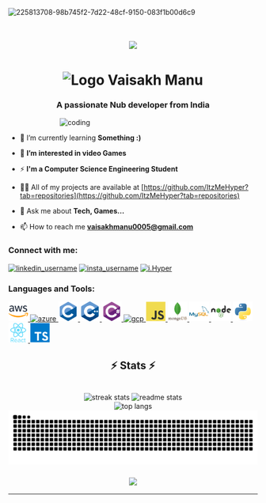 ![225813708-98b745f2-7d22-48cf-9150-083f1b00d6c9](https://github.com/ItzMeHyper/ItzMeHyper/assets/133499771/4a217ea1-99e6-4f4f-be3a-677d5d90c645)
<!--<h1 align="center">Hi 👋, I'm @ItzMeHyper</h1> -->
<h1 align="center">
    <img src="https://readme-typing-svg.herokuapp.com/?font=Righteous&size=35&center=true&vCenter=true&width=500&height=70&duration=4000&lines=Hi+There!+👋;+I'm+Vaisakh+Manu!;+ItzMeHyper!;" />
</h1>
<h1 align="center"> <img src="https://media.licdn.com/dms/image/v2/D4E03AQHWxWR4bW1rSA/profile-displayphoto-shrink_800_800/profile-displayphoto-shrink_800_800/0/1712323892062?e=1729123200&v=beta&t=_AHPhepGPWF6RDjkoR8WDOuOMsyx34hEEDDMegp0zsM" alt="Logo" class="logo" height="40" width="40" > Vaisakh Manu</h1>
<h3 align="center">A passionate Nub developer from India</h3>
<img align="right" alt="coding" width="400" src="https://camo.githubusercontent.com/91f761cf0b31ba15ac04224f132e49a063ee6163ded1a0539a263d8afca8e744/68747470733a2f2f696d6167652e6962622e636f2f6a456b6364642f66726f6e745f656e645f646576656c6f706572735f6f70656e696e67735f312e676966"

<p align="left"> <a href="https://twitter.com/" target="blank"><img src="https://img.shields.io/twitter/follow/?logo=twitter&style=for-the-badge" alt="" /></a> </p>

- 🌱 I’m currently learning **Something :)**

- 👀 **I’m interested in video Games**

- ⚡ **I'm a Computer Science Engineering Student**

- 👨‍💻 All of my projects are available at [https://github.com/ItzMeHyper?tab=repositories](https://github.com/ItzMeHyper?tab=repositories)

- 💬 Ask me about **Tech, Games...**

- 📫 How to reach me **vaisakhmanu0005@gmail.com**

<h3 align="left">Connect with me:</h3>
<p align="left">
<a href="https://linkedin.com/in" target="blank"><img align="center" src="https://raw.githubusercontent.com/rahuldkjain/github-profile-readme-generator/master/src/images/icons/Social/linked-in-alt.svg" alt="linkedin_username" height="30" width="40" /></a>
<a href="https://instagram.com" target="blank"><img align="center" src="https://raw.githubusercontent.com/rahuldkjain/github-profile-readme-generator/master/src/images/icons/Social/instagram.svg" alt="insta_username" height="30" width="40" /></a>
<a href="https://discord.gg/i.Hyper" target="blank"><img align="center" src="https://raw.githubusercontent.com/rahuldkjain/github-profile-readme-generator/master/src/images/icons/Social/discord.svg" alt="i.Hyper" height="30" width="40" /></a>
</p>

<h3 align="left">Languages and Tools:</h3>
<p align="left"> <a href="https://aws.amazon.com" target="_blank" rel="noreferrer"> <img src="https://raw.githubusercontent.com/devicons/devicon/master/icons/amazonwebservices/amazonwebservices-original-wordmark.svg" alt="aws" width="40" height="40"/> </a> <a href="https://azure.microsoft.com/en-in/" target="_blank" rel="noreferrer"> <img src="https://www.vectorlogo.zone/logos/microsoft_azure/microsoft_azure-icon.svg" alt="azure" width="40" height="40"/> </a> <a href="https://www.cprogramming.com/" target="_blank" rel="noreferrer"> <img src="https://raw.githubusercontent.com/devicons/devicon/master/icons/c/c-original.svg" alt="c" width="40" height="40"/> </a> <a href="https://www.w3schools.com/cpp/" target="_blank" rel="noreferrer"> <img src="https://raw.githubusercontent.com/devicons/devicon/master/icons/cplusplus/cplusplus-original.svg" alt="cplusplus" width="40" height="40"/> </a> <a href="https://www.w3schools.com/cs/" target="_blank" rel="noreferrer"> <img src="https://raw.githubusercontent.com/devicons/devicon/master/icons/csharp/csharp-original.svg" alt="csharp" width="40" height="40"/> </a> <a href="https://cloud.google.com" target="_blank" rel="noreferrer"> <img src="https://www.vectorlogo.zone/logos/google_cloud/google_cloud-icon.svg" alt="gcp" width="40" height="40"/> </a> <a href="https://developer.mozilla.org/en-US/docs/Web/JavaScript" target="_blank" rel="noreferrer"> <img src="https://raw.githubusercontent.com/devicons/devicon/master/icons/javascript/javascript-original.svg" alt="javascript" width="40" height="40"/> </a> <a href="https://www.mongodb.com/" target="_blank" rel="noreferrer"> <img src="https://raw.githubusercontent.com/devicons/devicon/master/icons/mongodb/mongodb-original-wordmark.svg" alt="mongodb" width="40" height="40"/> </a> <a href="https://www.mysql.com/" target="_blank" rel="noreferrer"> <img src="https://raw.githubusercontent.com/devicons/devicon/master/icons/mysql/mysql-original-wordmark.svg" alt="mysql" width="40" height="40"/> </a> <a href="https://nodejs.org" target="_blank" rel="noreferrer"> <img src="https://raw.githubusercontent.com/devicons/devicon/master/icons/nodejs/nodejs-original-wordmark.svg" alt="nodejs" width="40" height="40"/> </a> <a href="https://www.python.org" target="_blank" rel="noreferrer"> <img src="https://raw.githubusercontent.com/devicons/devicon/master/icons/python/python-original.svg" alt="python" width="40" height="40"/> </a> <a href="https://reactjs.org/" target="_blank" rel="noreferrer"> <img src="https://raw.githubusercontent.com/devicons/devicon/master/icons/react/react-original-wordmark.svg" alt="react" width="40" height="40"/> </a> <a href="https://www.typescriptlang.org/" target="_blank" rel="noreferrer"> <img src="https://raw.githubusercontent.com/devicons/devicon/master/icons/typescript/typescript-original.svg" alt="typescript" width="40" height="40"/> </a> </p>


<h2 align="center">⚡ Stats ⚡</h2>
<br>
<div align=center>
  <img width=390 src="https://github-readme-streak-stats.herokuapp.com/?user=itzmehyper&count_private=true&theme=react&border_radius=10" alt="streak stats"/>
  <img width=390 src="https://github-readme-stats.vercel.app/api?username=itzmehyper&count_private=true&show_icons=true&theme=react&rank_icon=github&border_radius=10" alt="readme stats" />
  <br/>
  <img width=325 align="center" src="https://github-readme-stats.vercel.app/api/top-langs?username=itzmehyper&hide=HTML&langs_count=8&layout=compact&theme=react&border_radius=10&size_weight=0.5&count_weight=0.5&exclude_repo=github-readme-stats" alt="top langs" />
</div>

<!--
<p><img align="" src="https://github-readme-streak-stats.herokuapp.com/?user=itzmehyper&theme=dark&" alt="itzmehyper" /></p>

<p><img align="" src="https://github-readme-stats.vercel.app/api/top-langs?username=itzmehyper&show_icons=true&locale=en&layout=compact&theme=dark" alt="itzmehyper" /></p>

<p>&nbsp;<img align="" src="https://github-readme-stats.vercel.app/api?username=itzmehyper&show_icons=true&locale=en&theme=dark" alt="itzmehyper" /></p>

-- >

<!--Snake-->
<img src="https://raw.githubusercontent.com/ItzMeHyper/ItzMeHyper/output/snake.svg" alt="Snake animation" />

###

<!--Contribution Graph-->
<div align="center">
    <img src="https://github-readme-activity-graph.vercel.app/graph?username=ItzMeHyper&bg_color=220a28&&color=ffffff&line=c56a90&point=ffeb95&area=false&hide_border=false" border-radius="15">
</div>

---

